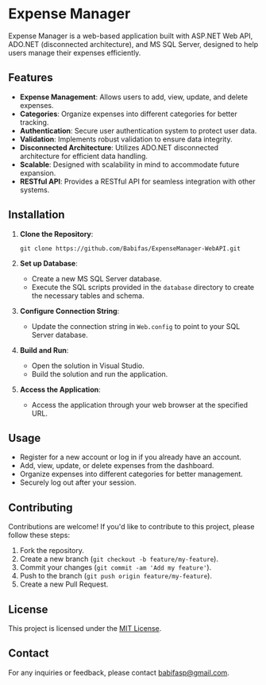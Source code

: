 # Expense Manager

Expense Manager is a web-based application built with ASP.NET Web API, ADO.NET (disconnected architecture), and MS SQL Server, designed to help users manage their expenses efficiently.

## Features

- **Expense Management**: Allows users to add, view, update, and delete expenses.
- **Categories**: Organize expenses into different categories for better tracking.
- **Authentication**: Secure user authentication system to protect user data.
- **Validation**: Implements robust validation to ensure data integrity.
- **Disconnected Architecture**: Utilizes ADO.NET disconnected architecture for efficient data handling.
- **Scalable**: Designed with scalability in mind to accommodate future expansion.
- **RESTful API**: Provides a RESTful API for seamless integration with other systems.

## Installation

1. **Clone the Repository**: 
    ```
    git clone https://github.com/Babifas/ExpenseManager-WebAPI.git
    ```

2. **Set up Database**:
    - Create a new MS SQL Server database.
    - Execute the SQL scripts provided in the `database` directory to create the necessary tables and schema.

3. **Configure Connection String**:
    - Update the connection string in `Web.config` to point to your SQL Server database.

4. **Build and Run**:
    - Open the solution in Visual Studio.
    - Build the solution and run the application.

5. **Access the Application**:
    - Access the application through your web browser at the specified URL.

## Usage

- Register for a new account or log in if you already have an account.
- Add, view, update, or delete expenses from the dashboard.
- Organize expenses into different categories for better management.
- Securely log out after your session.

## Contributing

Contributions are welcome! If you'd like to contribute to this project, please follow these steps:

1. Fork the repository.
2. Create a new branch (`git checkout -b feature/my-feature`).
3. Commit your changes (`git commit -am 'Add my feature'`).
4. Push to the branch (`git push origin feature/my-feature`).
5. Create a new Pull Request.

## License

This project is licensed under the [MIT License](LICENSE).

## Contact

For any inquiries or feedback, please contact [babifasp@gmail.com](mailto:babifasp@gmail.com).

